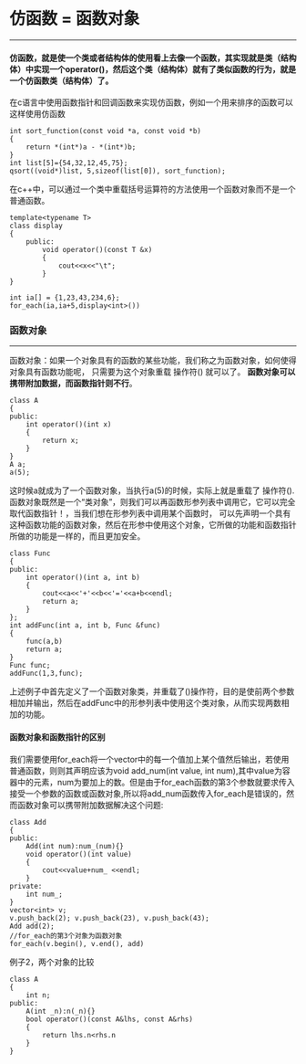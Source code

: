 # 仿函数  =  函数对象

----------

#### 仿函数，就是使一个类或者结构体的使用看上去像一个函数，其实现就是类（结构体）中实现一个operator()，然后这个类（结构体）就有了类似函数的行为，就是一个仿函数类（结构体）了。

在c语言中使用函数指针和回调函数来实现仿函数，例如一个用来排序的函数可以这样使用仿函数


	int sort_function(const void *a, const void *b)
	{
		return *(int*)a - *(int*)b;
	}
	int list[5]={54,32,12,45,75};
	qsort((void*)list, 5,sizeof(list[0]), sort_function);
在c++中，可以通过一个类中重载括号运算符的方法使用一个函数对象而不是一个普通函数。
	
	template<typename T>
	class display
	{
		public:
			void operator()(const T &x)
			{
				cout<<x<<"\t";
			}
	}
	
	int ia[] = {1,23,43,234,6};
	for_each(ia,ia+5,display<int>())


### 函数对象

----------
函数对象：如果一个对象具有的函数的某些功能，我们称之为函数对象，如何使得对象具有函数功能呢， 只需要为这个对象重载 操作符() 就可以了。 **函数对象可以携带附加数据，而函数指针则不行**。

	class A
	{
	public:
		int operator()(int x)
		{
			return x;
		}
	}
	A a;
	a(5);
这时候a就成为了一个函数对象，当执行a(5)的时候，实际上就是重载了 操作符().  
函数对象既然是一个“类对象”，则我们可以再函数形参列表中调用它，它可以完全取代函数指针！，当我们想在形参列表中调用某个函数时， 可以先声明一个具有这种函数功能的函数对象，然后在形参中使用这个对象，它所做的功能和函数指针所做的功能是一样的，而且更加安全。  

	class Func
	{
	public:
		int operator()(int a, int b)
		{
			cout<<a<<'+'<<b<<'='<<a+b<<endl;
			return a;
		}
	};
	int addFunc(int a, int b, Func &func)
	{
		func(a,b)
		return a;
	}
	Func func;
	addFunc(1,3,func);
上述例子中首先定义了一个函数对象类，并重载了()操作符，目的是使前两个参数相加并输出，然后在addFunc中的形参列表中使用这个类对象，从而实现两数相加的功能。

#### 函数对象和函数指针的区别
我们需要使用for\_each将一个vector中的每一个值加上某个值然后输出，若使用普通函数，则则其声明应该为void add\_num(int value, int num),其中value为容器中的元素，num为要加上的数。但是由于for\_each函数的第3个参数就要求传入接受一个参数的函数或函数对象,所以将add\_num函数传入for\_each是错误的，然而函数对象可以携带附加数据解决这个问题:

	class Add
	{
	public:
		Add(int num):num_(num){}
		void operator()(int value)
		{
			cout<<value+num_ <<endl;
		}
	private:
		int num_;
	}
	vector<int> v;
	v.push_back(2); v.push_back(23), v.push_back(43);
	Add add(2);
	//for_each的第3个对象为函数对象
	for_each(v.begin(), v.end(), add)
例子2，两个对象的比较

	class A
	{
		int n;
	public:
		A(int _n):n(_n){}
		bool operator()(const A&lhs, const A&rhs)
		{
			return lhs.n<rhs.n
		}
	}

